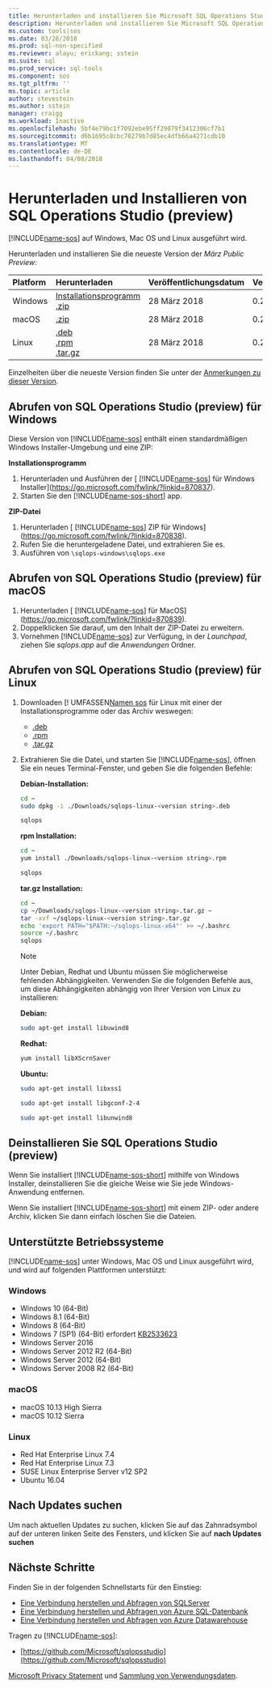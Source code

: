 ```yaml
---
title: Herunterladen und installieren Sie Microsoft SQL Operations Studio (preview) | Microsoft Docs
description: Herunterladen und installieren Sie Microsoft SQL Operations Studio (preview) für Windows, Mac OS oder Linux
ms.custom: tools|sos
ms.date: 03/28/2018
ms.prod: sql-non-specified
ms.reviewer: alayu; erickang; sstein
ms.suite: sql
ms.prod_service: sql-tools
ms.component: sos
ms.tgt_pltfrm: ''
ms.topic: article
author: stevestein
ms.author: sstein
manager: craigg
ms.workload: Inactive
ms.openlocfilehash: 5bf4e79bc1f7092ebe95ff29079f3412306cf7b1
ms.sourcegitcommit: d6b1695c8cbc70279b7d85ec4dfb66a4271cdb10
ms.translationtype: MT
ms.contentlocale: de-DE
ms.lasthandoff: 04/08/2018
---
```

# <a name="download-and-install-sql-operations-studio-preview"></a>Herunterladen und Installieren von SQL Operations Studio (preview)

[!INCLUDE[name-sos](../includes/name-sos.md)] auf Windows, Mac OS und Linux ausgeführt wird.

Herunterladen und installieren Sie die neueste Version der *März Public Preview*:

|Platform|Herunterladen|Veröffentlichungsdatum| Version |
|:---|:---|:---|:---|
|Windows|[Installationsprogramm](https://go.microsoft.com/fwlink/?linkid=870837)<br>[.zip](https://go.microsoft.com/fwlink/?linkid=870838)|28 März 2018 |0.27.3|
|macOS|[.zip](https://go.microsoft.com/fwlink/?linkid=870839)|28 März 2018 |0.27.3|
|Linux|[.deb](https://go.microsoft.com/fwlink/?linkid=870842)<br>[.rpm](https://go.microsoft.com/fwlink/?linkid=870841)<br>[.tar.gz](https://go.microsoft.com/fwlink/?linkid=870840)|28 März 2018 |0.27.3|

Einzelheiten über die neueste Version finden Sie unter der [Anmerkungen zu dieser Version](release-notes.md).

## <a name="get-sql-operations-studio-preview-for-windows"></a>Abrufen von SQL Operations Studio (preview) für Windows

Diese Version von [!INCLUDE[name-sos](../includes/name-sos-short.md)] enthält einen standardmäßigen Windows Installer-Umgebung und eine ZIP: 

**Installationsprogramm**

1. Herunterladen und Ausführen der [ [!INCLUDE[name-sos](../includes/name-sos-short.md)] für Windows Installer](https://go.microsoft.com/fwlink/?linkid=870837).
1. Starten Sie den [!INCLUDE[name-sos-short](../includes/name-sos-short.md)] app.


**ZIP-Datei**

1. Herunterladen [ [!INCLUDE[name-sos](../includes/name-sos-short.md)] ZIP für Windows](https://go.microsoft.com/fwlink/?linkid=870838).
2. Rufen Sie die heruntergeladene Datei, und extrahieren Sie es.
3. Ausführen von `\sqlops-windows\sqlops.exe`


## <a name="get-sql-operations-studio-preview-for-macos"></a>Abrufen von SQL Operations Studio (preview) für macOS

1. Herunterladen [ [!INCLUDE[name-sos](../includes/name-sos-short.md)] für MacOS](https://go.microsoft.com/fwlink/?linkid=870839).
2. Doppelklicken Sie darauf, um den Inhalt der ZIP-Datei zu erweitern.
3. Vornehmen [!INCLUDE[name-sos](../includes/name-sos-short.md)] zur Verfügung, in der *Launchpad*, ziehen Sie *sqlops.app* auf die *Anwendungen* Ordner.


## <a name="get-sql-operations-studio-preview-for-linux"></a>Abrufen von SQL Operations Studio (preview) für Linux

1. Downloaden [! UMFASSEN[Namen sos](../includes/name-sos-short.md) für Linux mit einer der Installationsprogramme oder das Archiv weswegen:
    - [.deb](https://go.microsoft.com/fwlink/?linkid=870842)
    - [.rpm](https://go.microsoft.com/fwlink/?linkid=870841)
    - [.tar.gz](https://go.microsoft.com/fwlink/?linkid=870840)
1. Extrahieren Sie die Datei, und starten Sie [!INCLUDE[name-sos](../includes/name-sos-short.md)], öffnen Sie ein neues Terminal-Fenster, und geben Sie die folgenden Befehle:

   **Debian-Installation:**
   ```bash
   cd ~
   sudo dpkg -i ./Downloads/sqlops-linux-<version string>.deb

   sqlops
   ```

   **rpm Installation:**
   ```bash
   cd ~
   yum install ./Downloads/sqlops-linux-<version string>.rpm

   sqlops
   ```

   **tar.gz Installation:**
   ```bash 
   cd ~ 
   cp ~/Downloads/sqlops-linux-<version string>.tar.gz ~ 
   tar -xvf ~/sqlops-linux-<version string>.tar.gz 
   echo 'export PATH="$PATH:~/sqlops-linux-x64"' >> ~/.bashrc
   source ~/.bashrc 
   sqlops 
   ``` 

   > [!NOTE]
   > Unter Debian, Redhat und Ubuntu müssen Sie möglicherweise fehlenden Abhängigkeiten. Verwenden Sie die folgenden Befehle aus, um diese Abhängigkeiten abhängig von Ihrer Version von Linux zu installieren:
   

   **Debian:** 
   ```bash
   sudo apt-get install libuwind8
   ```

   **Redhat:** 
   ```bash
   yum install libXScrnSaver
   ```

   **Ubuntu:** 
   ```bash
   sudo apt-get install libxss1

   sudo apt-get install libgconf-2-4

   sudo apt-get install libunwind8
   ```


## <a name="uninstall-sql-operations-studio-preview"></a>Deinstallieren Sie SQL Operations Studio (preview)

Wenn Sie installiert [!INCLUDE[name-sos-short](../includes/name-sos-short.md)] mithilfe von Windows Installer, deinstallieren Sie die gleiche Weise wie Sie jede Windows-Anwendung entfernen.

Wenn Sie installiert [!INCLUDE[name-sos-short](../includes/name-sos-short.md)] mit einem ZIP- oder andere Archiv, klicken Sie dann einfach löschen Sie die Dateien.

## <a name="supported-operating-systems"></a>Unterstützte Betriebssysteme

[!INCLUDE[name-sos](../includes/name-sos-short.md)] unter Windows, Mac OS und Linux ausgeführt wird, und wird auf folgenden Plattformen unterstützt:

### <a name="windows"></a>Windows
- Windows 10 (64-Bit)
- Windows 8.1 (64-Bit)
- Windows 8 (64-Bit)
- Windows 7 (SP1) (64-Bit) erfordert [KB2533623](https://www.microsoft.com/en-us/download/details.aspx?id=26767)
- Windows Server 2016
- Windows Server 2012 R2 (64-Bit)
- Windows Server 2012 (64-Bit)
- Windows Server 2008 R2 (64-Bit)

### <a name="macos"></a>macOS
- macOS 10.13 High Sierra
- macOS 10.12 Sierra

### <a name="linux"></a>Linux
- Red Hat Enterprise Linux 7.4
- Red Hat Enterprise Linux 7.3
- SUSE Linux Enterprise Server v12 SP2
- Ubuntu 16.04

## <a name="check-for-updates"></a>Nach Updates suchen
Um nach aktuellen Updates zu suchen, klicken Sie auf das Zahnradsymbol auf der unteren linken Seite des Fensters, und klicken Sie auf **nach Updates suchen**

## <a name="next-steps"></a>Nächste Schritte

Finden Sie in der folgenden Schnellstarts für den Einstieg:
- [Eine Verbindung herstellen und Abfragen von SQLServer](quickstart-sql-server.md)
- [Eine Verbindung herstellen und Abfragen von Azure SQL-Datenbank](quickstart-sql-database.md)
- [Eine Verbindung herstellen und Abfragen von Azure Datawarehouse](quickstart-sql-dw.md)

Tragen zu [!INCLUDE[name-sos](../includes/name-sos-short.md)]:
- [https://github.com/Microsoft/sqlopsstudio](https://github.com/Microsoft/sqlopsstudio) 

[Microsoft Privacy Statement](https://go.microsoft.com/fwlink/?LinkId=521839) und [Sammlung von Verwendungsdaten](usage-data-collection.md).
